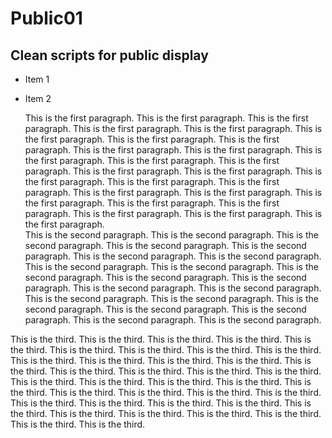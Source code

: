# Public01
## Clean scripts for public display

- Item 1
- Item 2


   This is the first paragraph. This is the first paragraph. This is the first paragraph. This is the first paragraph. This is the first paragraph. This is the first paragraph. This is the first paragraph. This is the first paragraph. This is the first paragraph. This is the first paragraph. This is the first paragraph. This is the first paragraph. This is the first paragraph. This is the first paragraph. This is the first paragraph. This is the first paragraph. This is the first paragraph. This is the first paragraph. This is the first paragraph. This is the first paragraph. This is the first paragraph. This is the first paragraph. This is the first paragraph. This is the first paragraph. This is the first paragraph. This is the first paragraph.  
   This is the second paragraph. This is the second paragraph. This is the second paragraph. This is the second paragraph. This is the second paragraph. This is the second paragraph. This is the second paragraph. This is the second paragraph. This is the second paragraph. This is the second paragraph. This is the second paragraph. This is the second paragraph. This is the second paragraph. This is the second paragraph. This is the second paragraph. This is the second paragraph. This is the second paragraph. This is the second paragraph. This is the second paragraph. This is the second paragraph. This is the second paragraph.



This is the third. This is the third. This is the third. This is the third. This is the third. This is the third. This is the third. This is the third. This is the third. This is the third. This is the third. This is the third. This is the third. This is the third. This is the third. This is the third. This is the third. This is the third. This is the third. This is the third. This is the third. This is the third. This is the third. This is the third. This is the third. This is the third. This is the third. This is the third. This is the third. This is the third. This is the third. This is the third. This is the third. This is the third. This is the third. This is the third. This is the third. This is the third. 
